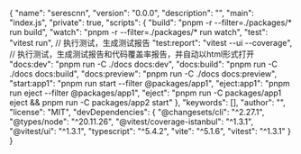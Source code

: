 {
  "name": "serescnn",
  "version": "0.0.0",
  "description": "",
  "main": "index.js",
  "private": true,
  "scripts": {
    "build": "pnpm -r --filter=./packages/* run build",
    "watch": "pnpm -r --filter=./packages/* run watch",
    "test": "vitest run", // 执行测试，生成测试报告
    "test:report": "vitest --ui --coverage", // 执行测试，生成测试报告和代码覆盖率报告，并自动以html形式打开
    "docs:dev": "pnpm run -C ./docs docs:dev",
    "docs:build": "pnpm run -C ./docs docs:build",
    "docs:preview": "pnpm run -C ./docs docs:preview",
    "start:app1": "pnpm run start --filter @packages/app1",
    "eject:app1": "pnpm run eject --filter @packages/app1",
    "eject": "pnpm run -C packages/app1 eject && pnpm run -C packages/app2 start"
  },
  "keywords": [],
  "author": "",
  "license": "MIT",
  "devDependencies": {
    "@changesets/cli": "^2.27.1",
    "@types/node": "^20.11.26",
    "@vitest/coverage-istanbul": "^1.3.1",
    "@vitest/ui": "^1.3.1",
    "typescript": "^5.4.2",
    "vite": "^5.1.6",
    "vitest": "^1.3.1"
  }
}
